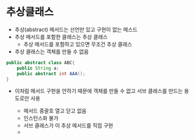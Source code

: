 # 추상클래스

* 추상(abstract) 메서드는 선언만 있고 구현이 없는 메스드
* 추상 메서드를 포함한 클래스는 추상 클래스
  * 추상 메서드를 포함하고 있으면 무조건 추상 클래스
* 추상 클래스는 객체를 만들 수 없음

```java
public abstract class ABC{
    public String a;
    public abstract int AAA();
}
```

* 이처럼 메서드 구현을 안하기 때문에 객체를 만들 수 없고 서브 클래스를 만드는 용도로만 사용

  * 메서드 중괄호 열고 닫고 없음
  * 인스턴스화 불가
  * 서브 클래스가 이 추상 메서드를 직접 구현
  * 
  
  

